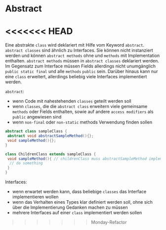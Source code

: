 # Abstract
<<<<<<< HEAD
=======
Eine abstrakte `class` wird deklariert mit Hilfe vom Keyword `abstract`. `abstract classes` sind
ähnlich zu Interfaces. Sie können nicht instanziert werden und können `abstract methods`
ohne und `methods` mit Implementation enthalten. `abstract methods` müssen in `abstract classes`
deklariert werden. Im Gegensatz zum Interface müssen Fields allerdings nicht
unumgänglich `public static final` und alle `methods` `public` sein. Darüber hinaus kann nur
eine `class` erweitert, allerdings beliebig viele Interfaces implementiert werden.

`abstract`:
- wenn Code mit nahestehenden `classes` geteilt werden soll
- wenn `classes`, die die `abstract class` erweitern viele gemeinsame `methods` oder Fields 
	enthalten, sowie auf andere `access modifiers` als `public` angewiesen sind
- wenn `non-final` oder `non-static` methods Verwendung finden sollen

```java
abstract class sampleClass {
 abstract void abstractSampleMethod(){};
 void sampleMethod(){};
}

class ChildrenClass extends sampleClass {
 void sampleMethod(){ // childrenClass muss abstractSampleMethod implementieren
  // do something
 }
}
```

Interfaces:
- wenn erwartet werden kann, dass beliebige `classes` das Interface implementieren wollen
- wenn das Verhalten eines Types klar definiert werden soll, ohne sich über die Implementierung 
	Gedanken machen zu müssen
- mehrere Interfaces auf einer `class` implementiert werden sollen
>>>>>>> Monday-Refactor
